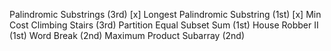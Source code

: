 

Palindromic Substrings (3rd)  [x]
Longest Palindromic Substring (1st) [x]
Min Cost Climbing Stairs (3rd)
Partition Equal Subset Sum (1st)
House Robber II (1st)
Word Break (2nd) 
Maximum Product Subarray (2nd) 